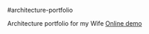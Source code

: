 #architecture-portfolio

Architecture portfolio for my Wife
[Online demo](https://melbinex.github.io/Eleonora-sorokina/)